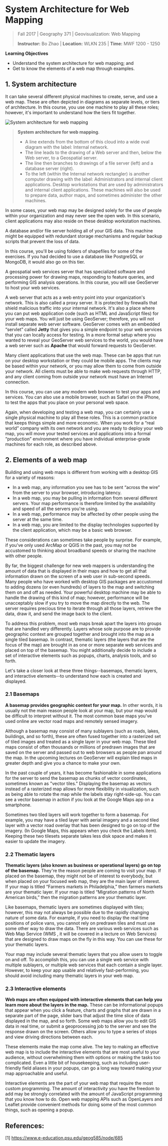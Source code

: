 # System Architecture for Web Mapping

> Fall 2017 | Geography 371 | Geovisualization: Web Mapping
>
> **Instructor:** Bo Zhao | **Location:** WLKN 235 | **Time:** MWF 1200 - 1250

**Learning Objectives**

- Understand the system architecture for web mapping; and
- Get to know the elements of a web map through examples.

## 1. System architecture

It can take several different physical machines to create, serve, and use a web map. These are often depicted in diagrams as separate levels, or tiers of architecture. In this course, you use one machine to play all these roles; however, it's important to understand how the tiers fit together.

![System architecture for web mapping](img/architecture.jpg)

>  **System architecture for web mapping**.  
>
>  - A line extends from the bottom of this cloud into a wide oval diagram with the label: Internal network. 
>  - The line leads to the drawing of a Web server and then, below the Web server, to a Geospatial server. 
>  - The line then branches to drawings of a file server (left) and a database server (right). 
>  - To the left (within the Internal network rectangler) is another computer drawing with the label: Administrators and internal client applications. Desktop workstations that are used by administrators and internal client applications. These machines will also be used to prepare data, author maps, and sometimes administer the other machines.

In some cases, your web map may be designed solely for the use of people within your organization and may never see the open web. In this scenario, client applications may also reside on these desktop workstation machines.

A database and/or file server holding all of your GIS data. This machine might be equipped with redundant storage mechanisms and regular backup scripts that prevent the loss of data.

In this course, you'll be using folders of shapefiles for some of the exercises. If you had decided to use a database like PostgreSQL or MongoDB, it would also go on this tier.

A geospatial web services server that has specialized software and processing power for drawing maps, responding to feature queries, and performing GIS analysis operations. In this course, you will use GeoServer to host your web services.

A web server that acts as a web entry point into your organization's network. This is also called a proxy server. It is protected by firewalls that shield malicious traffic into your internal network. It's also a place where you can put web application code (such as HTML and JavaScript files) for your web maps. You will just be using GeoServer; therefore, you will not install separate web server software. GeoServer comes with an embedded “servlet” called **Jetty** that gives you a simple endpoint to your web services that you can locally access for testing. In a more formal setup where you wanted to reveal your GeoServer web services to the world, you would have a web server such as **Apache** that would forward requests to GeoServer.

Many client applications that use the web map. These can be apps that run on your desktop workstation or they could be mobile apps. The clients may be based within your network, or you may allow them to come from outside your network. All clients must be able to make web requests through HTTP, and any client coming from outside your network must have an Internet connection.

In this course, you can use any modern web browser to test your apps and services. You can also use a mobile browser, such as Safari on the iPhone, to test the apps that you place on your personal web space.

Again, when developing and testing a web map, you can certainly use a single physical machine to play all these roles. This is a common practice that keeps things simple and more economic. When you work for a “real world” company with its own network and you are ready to deploy your web map, you will move your tested services and applications into a formal “production” environment where you have individual enterprise-grade machines for each role, as described above.

## 2. Elements of a web map

Building and using web maps is different from working with a desktop GIS for a variety of reasons:

- In a web map, any information you see has to be sent “across the wire” from the server to your browser, introducing latency.
- In a web map, you may be pulling in information from several different servers. Your map performance is therefore limited by the availability and speed of all the servers you're using.
- In a web map, performance may be affected by other people using the server at the same time.
- In a web map, you are limited to the display technologies supported by the client application, which may be a basic web browser.

These considerations can sometimes take people by surprise. For example, if you've only used ArcMap or QGIS in the past, you may not be accustomed to thinking about broadband speeds or sharing the machine with other people.

By far, the biggest challenge for new web mappers is understanding the amount of data that is displayed in their maps and how to get all that information drawn on the screen of a web user in sub-second speeds. Many people who have worked with desktop GIS packages are accustomed to adding dozens (or even hundreds) of layers to the map and switching them on and off as needed. Your powerful desktop machine may be able to handle the drawing of this kind of map; however, performance will be unacceptably slow if you try to move the map directly to the web. The server requires precious time to iterate through all those layers, retrieve the data, draw it, and send the image back to the client.

To address this problem, most web maps break apart the layers into groups that are handled very differently. Layers whose sole purpose are to provide geographic context are grouped together and brought into the map as a single tiled basemap. In contrast, thematic layers (the layers that are the focus of the map) are brought in as one or more separate web services and placed on top of the basemap. You might additionally decide to include a set of interactive elements such as popups, charts, analysis tools, and so forth.

Let's take a closer look at these three things--basemaps, thematic layers, and interactive elements--to understand how each is created and displayed.

### 2.1 Basemaps

**A basemap provides geographic context for your map.** In other words, it is usually not the main reason people look at your map, but your map would be difficult to interpret without it. The most common base maps you've used online are vector road maps and remotely sensed imagery.

Although a basemap may consist of many sublayers (such as roads, lakes, buildings, and so forth), these are often fused together into a rasterized set of tiled images and treated as a single layer in your web map. These tiled maps consist of often thousands or millions of predrawn images that are saved on the server and passed out to web browsers as people pan around the map. In the upcoming lectures on GeoServer will explain tiled maps in greater depth and give you a chance to make your own.

In the past couple of years, it has become fashionable in some applications for the server to send the basemap as chunks of vector coordinates, sometimes known as "vector tiles." Displaying the basemap as vectors instead of a rasterized map allows for more flexibility in visualization, such as being able to rotate the map while the labels stay right-side-up. You can see a vector basemap in action if you look at the Google Maps app on a smartphone.

Sometimes two tiled layers will work together to form a basemap. For example, you may have a tiled layer with aerial imagery and a second tiled layer with a vector road overlay that has been designed to go on top of the imagery.  (In Google Maps, this appears when you check the Labels item). Keeping these two tilesets separate takes less disk space and makes it easier to update the imagery.

### 2.2 Thematic layers

**Thematic layers (also known as business or operational layers) go on top of the basemap.** They're the reason people are coming to visit your map. If placed on the basemap, they might not be of interest to everybody, but when placed on your focused web map, they are the main layer of interest. If your map is titled “Farmers markets in Philadelphia,” then farmers markets are your thematic layer. If your map is titled “Migration patterns of North American birds,” then the migration patterns are your thematic layer.

Like basemaps, thematic layers are sometimes displayed with tiles; however, this may not always be possible due to the rapidly changing nature of some data. For example, if you need to display the real time positions of police vans, you cannot rely on predrawn tiles and must use some other way to draw the data. There are various web services such as Web Map Service (WMS , it will be covered in a lecture on Web Services) that are designed to draw maps on the fly in this way. You can use these for your thematic layers.

Your map may include several thematic layers that you allow users to toggle on and off. To accomplish this, you can use a single web service with multiple sublayers, or multiple web services that each contain a single layer. However, to keep your app usable and relatively fast-performing, you should avoid including many thematic layers in your web map.

### 2.3 Interactive elements

**Web maps are often equipped with interactive elements that can help you learn more about the layers in the map.** These can be informational popups that appear when you click a feature, charts and graphs that are drawn in a separate part of the page, slider bars that adjust the time slice of data displayed in the map, and so forth. Some web maps allow you to edit GIS data in real time, or submit a geoprocessing job to the server and see the response drawn on the screen. Others allow you to type a series of stops and view driving directions between each.

These elements make the map come alive. The key to making an effective web map is to include the interactive elements that are most useful to your audience, without overwhelming them with options or making the tasks too complicated. Even a little bit of housekeeping, such as including user-friendly field aliases in your popups, can go a long way toward making your map approachable and useful.

Interactive elements are the part of your web map that require the most custom programming. The amount of interactivity you have the freedom to add may be strongly correlated with the amount of JavaScript programming that you know how to do. Open web mapping APIs such as OpenLayers and Leaflet provide convenient methods for doing some of the most common things, such as opening a popup.

## References:

[1] https://www.e-education.psu.edu/geog585/node/685
